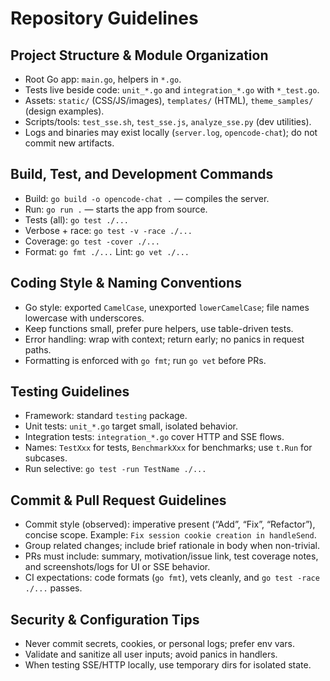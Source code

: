 # Repository Guidelines

## Project Structure & Module Organization
- Root Go app: `main.go`, helpers in `*.go`.
- Tests live beside code: `unit_*.go` and `integration_*.go` with `*_test.go`.
- Assets: `static/` (CSS/JS/images), `templates/` (HTML), `theme_samples/` (design examples).
- Scripts/tools: `test_sse.sh`, `test_sse.js`, `analyze_sse.py` (dev utilities).
- Logs and binaries may exist locally (`server.log`, `opencode-chat`); do not commit new artifacts.

## Build, Test, and Development Commands
- Build: `go build -o opencode-chat .` — compiles the server.
- Run: `go run .` — starts the app from source.
- Tests (all): `go test ./...`
- Verbose + race: `go test -v -race ./...`
- Coverage: `go test -cover ./...`
- Format: `go fmt ./...`  Lint: `go vet ./...`

## Coding Style & Naming Conventions
- Go style: exported `CamelCase`, unexported `lowerCamelCase`; file names lowercase with underscores.
- Keep functions small, prefer pure helpers, use table-driven tests.
- Error handling: wrap with context; return early; no panics in request paths.
- Formatting is enforced with `go fmt`; run `go vet` before PRs.

## Testing Guidelines
- Framework: standard `testing` package.
- Unit tests: `unit_*.go` target small, isolated behavior.
- Integration tests: `integration_*.go` cover HTTP and SSE flows.
- Names: `TestXxx` for tests, `BenchmarkXxx` for benchmarks; use `t.Run` for subcases.
- Run selective: `go test -run TestName ./...`

## Commit & Pull Request Guidelines
- Commit style (observed): imperative present (“Add”, “Fix”, “Refactor”), concise scope. Example: `Fix session cookie creation in handleSend`.
- Group related changes; include brief rationale in body when non-trivial.
- PRs must include: summary, motivation/issue link, test coverage notes, and screenshots/logs for UI or SSE behavior.
- CI expectations: code formats (`go fmt`), vets cleanly, and `go test -race ./...` passes.

## Security & Configuration Tips
- Never commit secrets, cookies, or personal logs; prefer env vars.
- Validate and sanitize all user inputs; avoid panics in handlers.
- When testing SSE/HTTP locally, use temporary dirs for isolated state.
